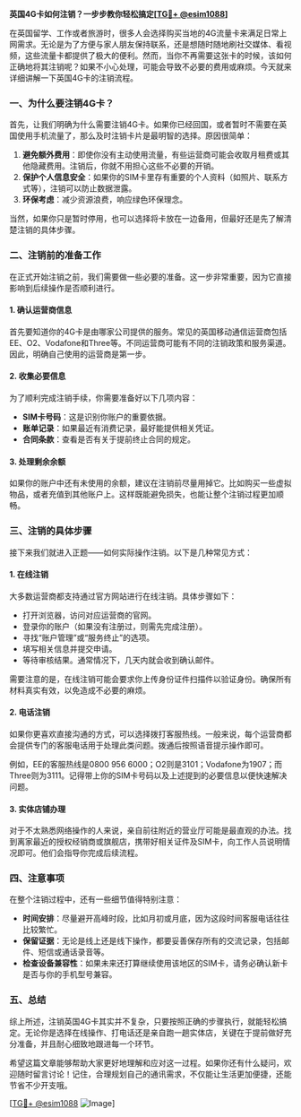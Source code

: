 **英国4G卡如何注销？一步步教你轻松搞定[[TG💪+ @esim1088](https://t.me/s/esim1088)]**

在英国留学、工作或者旅游时，很多人会选择购买当地的4G流量卡来满足日常上网需求。无论是为了方便与家人朋友保持联系，还是想随时随地刷社交媒体、看视频，这些流量卡都提供了极大的便利。然而，当你不再需要这张卡的时候，该如何正确地将其注销呢？如果不小心处理，可能会导致不必要的费用或麻烦。今天就来详细讲解一下英国4G卡的注销流程。

### 一、为什么要注销4G卡？

首先，让我们明确为什么需要注销4G卡。如果你已经回国，或者暂时不需要在英国使用手机流量了，那么及时注销卡片是最明智的选择。原因很简单：

1. **避免额外费用**：即使你没有主动使用流量，有些运营商可能会收取月租费或其他隐藏费用。注销后，你就不用担心这些不必要的开销。
2. **保护个人信息安全**：如果你的SIM卡里存有重要的个人资料（如照片、联系方式等），注销可以防止数据泄露。
3. **环保考虑**：减少资源浪费，响应绿色环保理念。

当然，如果你只是暂时停用，也可以选择将卡放在一边备用，但最好还是先了解清楚注销的具体步骤。

### 二、注销前的准备工作

在正式开始注销之前，我们需要做一些必要的准备。这一步非常重要，因为它直接影响到后续操作是否顺利进行。

#### 1. 确认运营商信息
首先要知道你的4G卡是由哪家公司提供的服务。常见的英国移动通信运营商包括EE、O2、Vodafone和Three等。不同运营商可能有不同的注销政策和服务渠道。因此，明确自己使用的运营商是第一步。

#### 2. 收集必要信息
为了顺利完成注销手续，你需要准备好以下几项内容：
- **SIM卡号码**：这是识别你账户的重要依据。
- **账单记录**：如果最近有消费记录，最好能提供相关凭证。
- **合同条款**：查看是否有关于提前终止合同的规定。

#### 3. 处理剩余余额
如果你的账户中还有未使用的余额，建议在注销前尽量用掉它。比如购买一些虚拟物品，或者充值到其他账户上。这样既能避免损失，也能让整个注销过程更加顺畅。

### 三、注销的具体步骤

接下来我们就进入正题——如何实际操作注销。以下是几种常见方式：

#### 1. 在线注销
大多数运营商都支持通过官方网站进行在线注销。具体步骤如下：

- 打开浏览器，访问对应运营商的官网。
- 登录你的账户（如果没有注册过，则需先完成注册）。
- 寻找“账户管理”或“服务终止”的选项。
- 填写相关信息并提交申请。
- 等待审核结果。通常情况下，几天内就会收到确认邮件。

需要注意的是，在线注销可能会要求你上传身份证件扫描件以验证身份。确保所有材料真实有效，以免造成不必要的麻烦。

#### 2. 电话注销
如果你更喜欢直接沟通的方式，可以选择拨打客服热线。一般来说，每个运营商都会提供专门的客服电话用于处理此类问题。拨通后按照语音提示操作即可。

例如，EE的客服热线是0800 956 6000；O2则是3101；Vodafone为1907；而Three则为3111。记得带上你的SIM卡号码以及上述提到的必要信息以便快速解决问题。

#### 3. 实体店铺办理
对于不太熟悉网络操作的人来说，亲自前往附近的营业厅可能是最直观的办法。找到离家最近的授权经销商或旗舰店，携带好相关证件及SIM卡，向工作人员说明情况即可。他们会指导你完成后续流程。

### 四、注意事项

在整个注销过程中，还有一些细节值得特别注意：

- **时间安排**：尽量避开高峰时段，比如月初或月底，因为这段时间客服电话往往比较繁忙。
- **保留证据**：无论是线上还是线下操作，都要妥善保存所有的交流记录，包括邮件、短信或通话录音等。
- **检查设备兼容性**：如果未来还打算继续使用该地区的SIM卡，请务必确认新卡是否与你的手机型号兼容。

### 五、总结

综上所述，注销英国4G卡其实并不复杂，只要按照正确的步骤执行，就能轻松搞定。无论你是选择在线操作、打电话还是亲自跑一趟实体店，关键在于提前做好充分准备，并且耐心细致地跟进每一个环节。

希望这篇文章能够帮助大家更好地理解和应对这一过程。如果你还有什么疑问，欢迎随时留言讨论！记住，合理规划自己的通讯需求，不仅能让生活更加便捷，还能节省不少开支哦。

[[TG💪+ @esim1088](https://t.me/s/esim1088) ![Image](https://i.postimg.cc/4NQfJmqS/Snipaste-2025-05-13-00-14-12.png)]